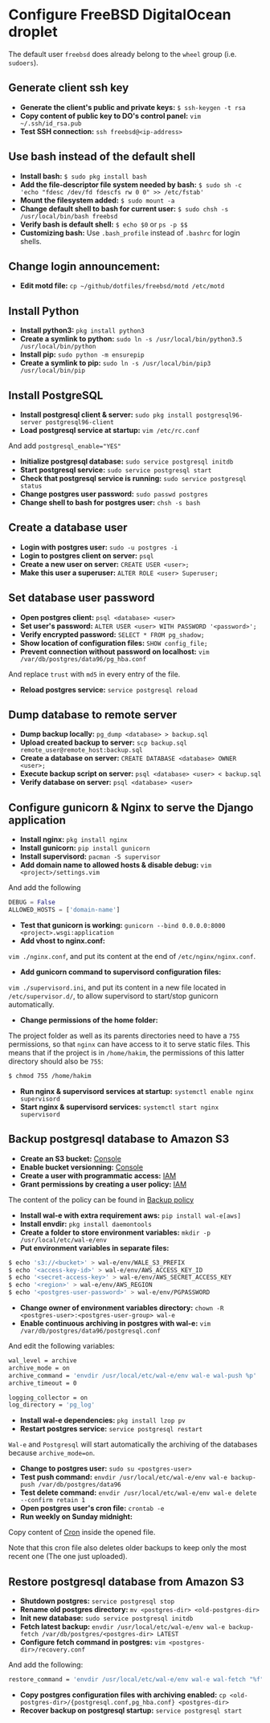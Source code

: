 # Configure FreeBSD DigitalOcean droplet
The default user `freebsd` does already belong to the `wheel` group (i.e. `sudoers`).

## Generate client ssh key 

- **Generate the client's public and private keys:** `$ ssh-keygen -t rsa`
- **Copy content of public key to DO's control panel:** `vim ~/.ssh/id_rsa.pub`
- **Test SSH connection:** `ssh freebsd@<ip-address>`

## Use bash instead of the default shell

- **Install bash:** `$ sudo pkg install bash`
- **Add the file-descriptor file system needed by bash:** `$ sudo sh -c 'echo "fdesc /dev/fd fdescfs rw 0 0" >> /etc/fstab'`
- **Mount the filesystem added:** `$ sudo mount -a`
- **Change default shell to bash for current user:** `$ sudo chsh -s /usr/local/bin/bash freebsd`
- **Verify bash is default shell:** `$ echo $0` or `ps -p $$`
- **Customizing bash:** Use `.bash_profile` instead of `.bashrc` for login shells.

## Change login announcement:
- **Edit motd file:** `cp ~/github/dotfiles/freebsd/motd /etc/motd`

## Install Python
- **Install python3:** `pkg install python3`
- **Create a symlink to python:** `sudo ln -s /usr/local/bin/python3.5 /usr/local/bin/python`
- **Install pip:** `sudo python -m ensurepip`
- **Create a symlink to pip:** `sudo ln -s /usr/local/bin/pip3 /usr/local/bin/pip`

## Install PostgreSQL
- **Install postgresql client & server:** `sudo pkg install postgresql96-server postgresql96-client` 
- **Load postgresql service at startup:** `vim /etc/rc.conf`

And add `postgresql_enable="YES"`

- **Initialize postgresql database:** `sudo service postgresql initdb`
- **Start postgresql service:** `sudo service postgresql start`
- **Check that postgresql service is running:** `sudo service postgresql status`
- **Change postgres user password:** `sudo passwd postgres`
- **Change shell to bash for postgres user:** `chsh -s bash`

## Create a database user
- **Login with postgres user:** `sudo -u postgres -i`
- **Login to postgres client on server:** `psql`
- **Create a new user on server:** `CREATE USER <user>;`
- **Make this user a superuser:** `ALTER ROLE <user> Superuser;`

## Set database user password
- **Open postgres client:** `psql <database> <user>`
- **Set user's password:** `ALTER USER <user> WITH PASSWORD '<password>';`
- **Verify encrypted password:** `SELECT * FROM pg_shadow;`
- **Show location of configuration files:** `SHOW config_file;`
- **Prevent connection without password on localhost:** `vim /var/db/postgres/data96/pg_hba.conf`

And replace `trust` with `md5` in every entry of the file.

- **Reload postgres service:** `service postgresql reload`

## Dump database to remote server
- **Dump backup locally:** `pg_dump <database> > backup.sql`
- **Upload created backup to server:** `scp backup.sql remote_user@remote_host:backup.sql`
- **Create a database on server:** `CREATE DATABASE <database> OWNER <user>;`
- **Execute backup script on server:** `psql <database> <user> < backup.sql`
- **Verify database on server:** `psql <database> <user>`

## Configure gunicorn & Nginx to serve the Django application
- **Install nginx:** `pkg install nginx`
- **Install gunicorn:** `pip install gunicorn`
- **Install supervisord:** `pacman -S supervisor`
- **Add domain name to allowed hosts & disable debug:** `vim <project>/settings.vim`

And add the following
```python
DEBUG = False
ALLOWED_HOSTS = ['domain-name']
```
- **Test that gunicorn is working:** `gunicorn --bind 0.0.0.0:8000 <project>.wsgi:application`
- **Add vhost to nginx.conf:**

`vim ./nginx.conf`, and put its content at the end of `/etc/nginx/nginx.conf`.

- **Add gunicorn command to supervisord configuration files:**

`vim ./supervisord.ini`, and put its content in a new file located in `/etc/supervisor.d/`, to allow supervisord to start/stop gunicorn automatically.

- **Change permissions of the home folder:**

The project folder as well as its parents directories need to have a `755` permissions, so that `nginx` can have access to it to serve static files. This means that if the project is in `/home/hakim`, the permissions of this latter directory should also be `755`:

```sh
$ chmod 755 /home/hakim
```

- **Run nginx & supervisord services at startup:** `systemctl enable nginx supervisord`
- **Start nginx & supervisord services:** `systemctl start nginx supervisord`

## Backup postgresql database to Amazon S3
- **Create an S3 bucket:** [Console](https://console.aws.amazon.com/)
- **Enable bucket versionning:** [Console](https://console.aws.amazon.com/)
- **Create a user with programmatic access:** [IAM](https://console.aws.amazon.com/iam/home)
- **Grant permissions by creating a user policy:** [IAM](https://console.aws.amazon.com/iam/home)

The content of the policy can be found in [Backup policy](https://github.com/h4k1m0u/dotfiles/tree/master/digitalocean/backup.json)

- **Install wal-e with extra requirement aws:** `pip install wal-e[aws]`
- **Install envdir:** `pkg install daemontools`
- **Create a folder to store environment variables:** `mkdir -p /usr/local/etc/wal-e/env`
- **Put environment variables in separate files:**

```sh
$ echo 's3://<bucket>' > wal-e/env/WALE_S3_PREFIX
$ echo '<access-key-id>' > wal-e/env/AWS_ACCESS_KEY_ID
$ echo '<secret-access-key>' > wal-e/env/AWS_SECRET_ACCESS_KEY
$ echo '<region>' > wal-e/env/AWS_REGION
$ echo '<postgres-user-password>' > wal-e/env/PGPASSWORD
```
- **Change owner of environment variables directory:** `chown -R <postgres-user>:<postgres-user-group> wal-e`
- **Enable continuous archiving in postgres with wal-e:** `vim /var/db/postgres/data96/postgresql.conf`

And edit the following variables:
```sh
wal_level = archive
archive_mode = on
archive_command = 'envdir /usr/local/etc/wal-e/env wal-e wal-push %p'
archive_timeout = 0

logging_collector = on
log_directory = 'pg_log'
```
- **Install wal-e dependencies:** `pkg install lzop pv`
- **Restart postgres service:** `service postgresql restart`

`Wal-e` and `Postgresql` will start automatically the archiving of the databases because `archive_mode=on`.

- **Change to postgres user:** `sudo su <postgres-user>`
- **Test push command:** `envdir /usr/local/etc/wal-e/env wal-e backup-push /var/db/postgres/data96`
- **Test delete command:** `envdir /usr/local/etc/wal-e/env wal-e delete --confirm retain 1`
- **Open postgres user's cron file:** `crontab -e`
- **Run weekly on Sunday midnight:**

Copy content of [Cron](https://github.com/h4k1m0u/dotfiles/tree/master/digitalocean/cron) inside the opened file.

Note that this cron file also deletes older backups to keep only the most recent one (The one just uploaded).

## Restore postgresql database from Amazon S3
- **Shutdown postgres:** `service postgresql stop`
- **Rename old postgres directory:** `mv <postgres-dir> <old-postgres-dir>`
- **Init new database:** `sudo service postgresql initdb`
- **Fetch latest backup:** `envdir /usr/local/etc/wal-e/env wal-e backup-fetch /var/db/postgres/<postgres-dir> LATEST`
- **Configure fetch command in postgres:** `vim <postgres-dir>/recovery.conf`

And add the following:
```sh
restore_command = 'envdir /usr/local/etc/wal-e/env wal-e wal-fetch "%f" "%p"'
```
- **Copy postgres configuration files with archiving enabled:** `cp <old-postgres-dir>/{postgresql.conf,pg_hba.conf} <postgres-dir>`
- **Recover backup on postgresql startup:** `service postgresql start`

